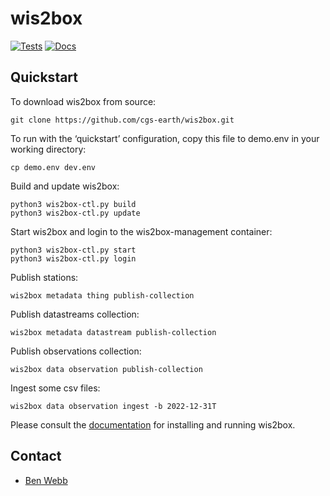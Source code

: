 # wis2box

[![Tests](https://github.com/wmo-im/wis2box/workflows/tests%20%E2%9A%99%EF%B8%8F/badge.svg)](https://github.com/wmo-im/wis2box/actions/workflows/tests-docker.yml)
[![Docs](https://readthedocs.org/projects/wis2box/badge)](https://docs.wis2box.wis.wmo.int)

## Quickstart

To download wis2box from source:

```
git clone https://github.com/cgs-earth/wis2box.git
```

To run with the ‘quickstart’ configuration, copy this file to demo.env in your working directory:

```
cp demo.env dev.env
```

Build and update wis2box:

```
python3 wis2box-ctl.py build
python3 wis2box-ctl.py update
```

Start wis2box and login to the wis2box-management container:

```
python3 wis2box-ctl.py start
python3 wis2box-ctl.py login
```

Publish stations:

```
wis2box metadata thing publish-collection
```

Publish datastreams collection:

```
wis2box metadata datastream publish-collection
```

Publish observations collection:

```
wis2box data observation publish-collection
```

Ingest some csv files:

```
wis2box data observation ingest -b 2022-12-31T
```

Please consult the [documentation](https://docs.wis2box.wis.wmo.int) for installing
and running wis2box.

## Contact

- [Ben Webb](https://github.com/webb-ben)
